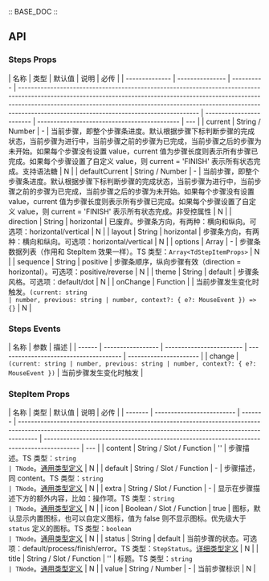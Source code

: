 :: BASE_DOC ::

## API

### Steps Props

| 名称           | 类型            | 默认值     | 说明                                                                                                                                                                                                                                                                                               | 必传                     |
| -------------- | --------------- | ---------- | -------------------------------------------------------------------------------------------------------------------------------------------------------------------------------------------------------------------------------------------------------------------------------------------------- | ------------------------ | -------------------------------------------- | --- |
| current        | String / Number | -          | 当前步骤，即整个步骤条进度。默认根据步骤下标判断步骤的完成状态，当前步骤为进行中，当前步骤之前的步骤为已完成，当前步骤之后的步骤为未开始。如果每个步骤没有设置 value，current 值为步骤长度则表示所有步骤已完成。如果每个步骤设置了自定义 value，则 current = 'FINISH' 表示所有状态完成。支持语法糖 | N                        |
| defaultCurrent | String / Number | -          | 当前步骤，即整个步骤条进度。默认根据步骤下标判断步骤的完成状态，当前步骤为进行中，当前步骤之前的步骤为已完成，当前步骤之后的步骤为未开始。如果每个步骤没有设置 value，current 值为步骤长度则表示所有步骤已完成。如果每个步骤设置了自定义 value，则 current = 'FINISH' 表示所有状态完成。非受控属性 | N                        |
| direction      | String          | horizontal | 已废弃。步骤条方向，有两种：横向和纵向。可选项：horizontal/vertical                                                                                                                                                                                                                                | N                        |
| layout         | String          | horizontal | 步骤条方向，有两种：横向和纵向。可选项：horizontal/vertical                                                                                                                                                                                                                                        | N                        |
| options        | Array           | -          | 步骤条数据列表（作用和 StepItem 效果一样）。TS 类型：`Array<TdStepItemProps>`                                                                                                                                                                                                                      | N                        |
| sequence       | String          | positive   | 步骤条顺序，纵向步骤有效（direction = horizontal）。可选项：positive/reverse                                                                                                                                                                                                                       | N                        |
| theme          | String          | default    | 步骤条风格。可选项：default/dot                                                                                                                                                                                                                                                                    | N                        |
| onChange       | Function        |            | 当前步骤发生变化时触发。`(current: string                                                                                                                                                                                                                                                          | number, previous: string | number, context?: { e?: MouseEvent }) => {}` | N   |

### Steps Events

| 名称   | 参数              | 描述                     |
| ------ | ----------------- | ------------------------ | -------------------------------------- | ---------------------- |
| change | `(current: string | number, previous: string | number, context?: { e?: MouseEvent })` | 当前步骤发生变化时触发 |

### StepItem Props

| 名称    | 类型                      | 默认值  | 说明                                                                                                                                                               | 必传                                                                                      |
| ------- | ------------------------- | ------- | ------------------------------------------------------------------------------------------------------------------------------------------------------------------ | ----------------------------------------------------------------------------------------- | --- |
| content | String / Slot / Function  | ''      | 步骤描述。TS 类型：`string                                                                                                                                         | TNode`。[通用类型定义](https://github.com/Tencent/tdesign-vue/blob/develop/src/common.ts) | N   |
| default | String / Slot / Function  | -       | 步骤描述，同 content。TS 类型：`string                                                                                                                             | TNode`。[通用类型定义](https://github.com/Tencent/tdesign-vue/blob/develop/src/common.ts) | N   |
| extra   | String / Slot / Function  | -       | 显示在步骤描述下方的额外内容，比如：操作项。TS 类型：`string                                                                                                       | TNode`。[通用类型定义](https://github.com/Tencent/tdesign-vue/blob/develop/src/common.ts) | N   |
| icon    | Boolean / Slot / Function | true    | 图标，默认显示内置图标，也可以自定义图标，值为 false 则不显示图标。优先级大于 `status` 定义的图标。TS 类型：`boolean                                               | TNode`。[通用类型定义](https://github.com/Tencent/tdesign-vue/blob/develop/src/common.ts) | N   |
| status  | String                    | default | 当前步骤的状态。可选项：default/process/finish/error。TS 类型：`StepStatus`。[详细类型定义](https://github.com/Tencent/tdesign-vue/tree/develop/src/steps/type.ts) | N                                                                                         |
| title   | String / Slot / Function  | ''      | 标题。TS 类型：`string                                                                                                                                             | TNode`。[通用类型定义](https://github.com/Tencent/tdesign-vue/blob/develop/src/common.ts) | N   |
| value   | String / Number           | -       | 当前步骤标识                                                                                                                                                       | N                                                                                         |
